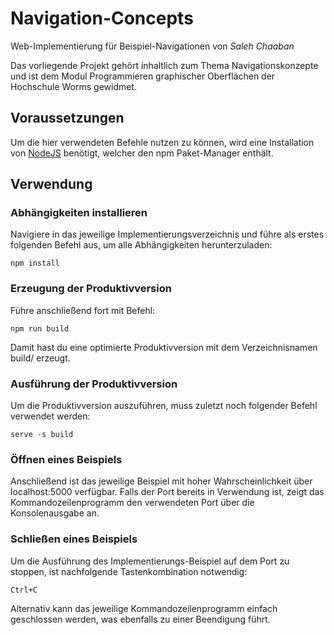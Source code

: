 # Navigation-Concepts
Web-Implementierung für Beispiel-Navigationen von *Saleh Chaaban*

Das vorliegende Projekt gehört inhaltlich zum Thema Navigationskonzepte und ist dem Modul Programmieren graphischer Oberflächen der Hochschule Worms gewidmet.

## Voraussetzungen
Um die hier verwendeten Befehle nutzen zu können, wird eine Installation von [NodeJS](https://nodejs.org/de/download/) benötigt, welcher den npm Paket-Manager enthält.

## Verwendung

### Abhängigkeiten installieren
Navigiere in das jeweilige Implementierungsverzeichnis und führe als erstes folgenden Befehl aus, um alle Abhängigkeiten herunterzuladen:

```
npm install
```

### Erzeugung der Produktivversion
Führe anschließend fort mit Befehl:

```
npm run build
```

Damit hast du eine optimierte Produktivversion mit dem Verzeichnisnamen build/  erzeugt.

### Ausführung der Produktivversion
Um die Produktivversion auszuführen, muss zuletzt noch folgender Befehl verwendet werden:

```
serve -s build
```

### Öffnen eines Beispiels
Anschließend ist das jeweilige Beispiel mit hoher Wahrscheinlichkeit über localhost:5000 verfügbar. Falls der Port bereits in Verwendung ist, zeigt das Kommandozeilenprogramm den verwendeten Port über die Konsolenausgabe an.

### Schließen eines Beispiels
Um die Ausführung des Implementierungs-Beispiel auf dem Port zu stoppen, ist nachfolgende Tastenkombination notwendig:

```
Ctrl+C
```

Alternativ kann das jeweilige Kommandozeilenprogramm einfach geschlossen werden, was ebenfalls zu einer Beendigung führt.